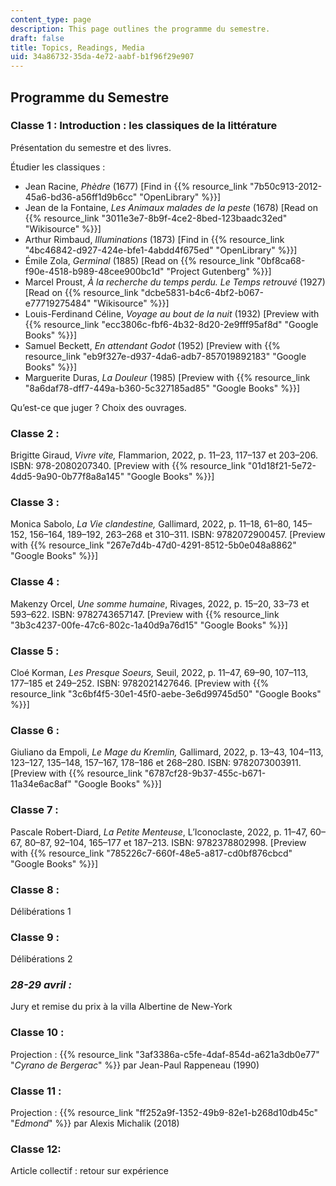 ```yaml
---
content_type: page
description: This page outlines the programme du semestre.
draft: false
title: Topics, Readings, Media
uid: 34a86732-35da-4e72-aabf-b1f96f29e907
---
```

## Programme du Semestre

### Classe 1 : Introduction : les classiques de la littérature

Présentation du semestre et des livres. 

Étudier les classiques :

- Jean Racine, *Phèdre* (1677) \[Find in {{% resource_link "7b50c913-2012-45a6-bd36-a56ff1d9b6cc" "OpenLibrary" %}}\]
- Jean de la Fontaine, *Les Animaux malades de la peste* (1678) \[Read on {{% resource_link "3011e3e7-8b9f-4ce2-8bed-123baadc32ed" "Wikisource" %}}\]
- Arthur Rimbaud, *Illuminations* (1873) \[Find in {{% resource_link "4bc46842-d927-424e-bfe1-4abdd4f675ed" "OpenLibrary" %}}\]
- Émile Zola, *Germinal* (1885) \[Read on {{% resource_link "0bf8ca68-f90e-4518-b989-48cee900bc1d" "Project Gutenberg" %}}\]
- Marcel Proust, *À la recherche du temps perdu. Le Temps retrouvé* (1927) \[Read on {{% resource_link "dcbe5831-b4c6-4bf2-b067-e77719275484" "Wikisource" %}}\]
- Louis-Ferdinand Céline, *Voyage au bout de la nuit* (1932) \[Preview with {{% resource_link "ecc3806c-fbf6-4b32-8d20-2e9fff95af8d" "Google Books" %}}\]
- Samuel Beckett, *En attendant Godot* (1952) \[Preview with {{% resource_link "eb9f327e-d937-4da6-adb7-857019892183" "Google Books" %}}\]
- Marguerite Duras, *La Douleur* (1985) \[Preview with {{% resource_link "8a6daf78-dff7-449a-b360-5c327185ad85" "Google Books" %}}\]

Qu’est-ce que juger ? Choix des ouvrages.

### Classe 2 : 

Brigitte Giraud, *Vivre vite,* Flammarion, 2022, p. 11–23, 117–137 et 203–206. ISBN: 978-2080207340. \[Preview with {{% resource_link "01d18f21-5e72-4dd5-9a90-0b77f8a8a145" "Google Books" %}}\] 

### Classe 3 : 

Monica Sabolo, *La Vie clandestine,* Gallimard, 2022, p. 11–18, 61–80, 145–152, 156–164, 189–192, 263–268 et 310–311. ISBN: 9782072900457. \[Preview with {{% resource_link "267e7d4b-47d0-4291-8512-5b0e048a8862" "Google Books" %}}\]

### Classe 4 : 

Makenzy Orcel, *Une somme humaine*, Rivages, 2022, p. 15–20, 33–73 et 593–622. ISBN: 9782743657147. \[Preview with {{% resource_link "3b3c4237-00fe-47c6-802c-1a40d9a76d15" "Google Books" %}}\]

### Classe 5 : 

Cloé Korman, *Les Presque Soeurs,* Seuil, 2022, p. 11–47, 69–90, 107–113, 177–185 et 249–252. ISBN: 9782021427646. \[Preview with {{% resource_link "3c6bf4f5-30e1-45f0-aebe-3e6d99745d50" "Google Books" %}}\]

### Classe 6 : 

Giuliano da Empoli, *Le Mage du Kremlin,* Gallimard, 2022, p. 13–43, 104–113, 123–127, 135–148, 157–167, 178–186 et 268–280. ISBN: 9782073003911. \[Preview with {{% resource_link "6787cf28-9b37-455c-b671-11a34e6ac8af" "Google Books" %}}\]

### Classe 7 : 

Pascale Robert-Diard, *La Petite Menteuse*, L’Iconoclaste, 2022, p. 11–47, 60–67, 80–87, 92–104, 165–177 et 187–213. ISBN: 9782378802998. \[Preview with {{% resource_link "785226c7-660f-48e5-a817-cd0bf876cbcd" "Google Books" %}}\]

### Classe 8 : 

Délibérations 1

### Classe 9 : 

Délibérations 2

### *28-29 avril :* 

Jury et remise du prix à la villa Albertine de New-York

### Classe 10 :

Projection : {{% resource_link "3af3386a-c5fe-4daf-854d-a621a3db0e77" "*Cyrano de Bergerac*" %}} par Jean-Paul Rappeneau (1990)

### Classe 11 :

Projection : {{% resource_link "ff252a9f-1352-49b9-82e1-b268d10db45c" "*Edmond*" %}} par Alexis Michalik (2018)

### Classe 12: 

Article collectif : retour sur expérience